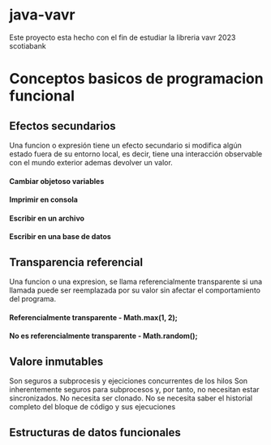 # java-vavr
Este proyecto esta hecho con el fin de estudiar la libreria vavr 2023 scotiabank

# Conceptos basicos de programacion funcional

## Efectos secundarios
Una funcion o expresión tiene un efecto secundario si modifica algún estado fuera de su entorno local,
es decir, tiene una interacción observable con el mundo exterior ademas devolver un valor.

#### Cambiar objetoso variables 
#### Imprimir en consola
#### Escribir en un archivo
#### Escribir en una base de datos

## Transparencia referencial
Una funcion o una expresion, se llama referencialmente transparente si una llamada puede ser reemplazada 
por su valor sin afectar el comportamiento del programa.

#### Referencialmente transparente - Math.max(1, 2);
#### No es referencialmente transparente - Math.random();

## Valore inmutables
Son seguros a subprocesis y ejeciciones concurrentes de los hilos
Son inherentemente seguros para subprocesos y, por tanto, no necesitan estar sincronizados.
No necesita ser clonado.
No se necesita saber el historial completo del bloque de código y sus ejecuciones


## Estructuras de datos funcionales

